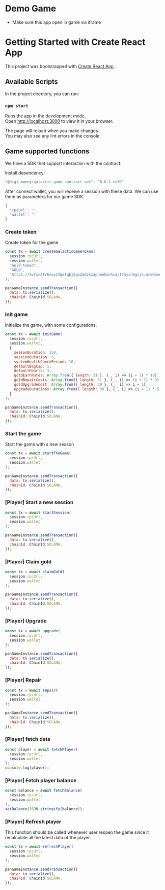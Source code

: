 # Demo Game

- Make sure this app open in game via iframe

# Getting Started with Create React App

This project was bootstrapped with [Create React App](https://github.com/facebook/create-react-app).

## Available Scripts

In the project directory, you can run:

### `npm start`

Runs the app in the development mode.\
Open [http://localhost:3000](http://localhost:3000) to view it in your browser.

The page will reload when you make changes.\
You may also see any lint errors in the console.

## Game supported functions

We have a SDK that support interaction with the contract.

Install dependency:

```bash
"@digi-money/galactic-game-contract-sdk": "0.0.1-rc39"
```

After connect wallet, you will receive a session with these data. We can use them as parameters for our game SDK.

```js
{
  'rpcUrl': '',
  'wallet': ''
}
```

### Create token

Create token for the game

```js
const tx = await createGalacticGameToken(
  session.rpcUrl,
  session.wallet,
  "Gold token",
  "GOLD",
  "https://5vfxc4tr6xoy23qefqbj4qx2adzkzapneebanhcalf7myvn5gzja.arweave.net/7UtxcnH13Y1uBCwCnkL6APKsge0hAgacQFl-zFW9NlI"
);

panGameInstance.sendTransaction({
  data: tx.serialize(),
  chainId: ChainId.SOLANA,
});
```

### Init game

Initialize the game, with some configurations.

```js
const tx = await initGame(
  session.rpcUrl,
  session.wallet,
  {
    seasonDuration: 150,
    sessionDuration: 5,
    systemHealthCheckPeriod: 10,
    defaultBagCap: 5,
    defaultHearts: 3,
    goldEarnRates: Array.from({ length: 31 }, (_, i) => (i + 1) * 10),
    goldRepairCosts: Array.from({ length: 31 }, (_, i) => (i + 1) * 3),
    goldUpgradeCost: Array.from({ length: 30 }, (_, i) => i + 1),
    upgradeDurations: Array.from({ length: 30 }, (_, i) => (i + 1) * 5),
  }
);

panGameInstance.sendTransaction({
  data: tx.serialize(),
  chainId: ChainId.SOLANA,
});
```

### Start the game

Start the game with a new season

```js
const tx = await startTheGame(
  session.rpcUrl, 
  session.wallet
);

panGameInstance.sendTransaction({
  data: tx.serialize(),
  chainId: ChainId.SOLANA,
});
```

### [Player] Start a new session

```js
const tx = await startSession(
  session.rpcUrl, 
  session.wallet
);

panGameInstance.sendTransaction({
  data: tx.serialize(),
  chainId: ChainId.SOLANA,
});
```

### [Player] Claim gold

```js
const tx = await claimGold(
  session.rpcUrl, 
  session.wallet
);

panGameInstance.sendTransaction({
  data: tx.serialize(),
  chainId: ChainId.SOLANA,
});
```

### [Player] Upgrade

```js
const tx = await upgrade(
  session.rpcUrl, 
  session.wallet
);

panGameInstance.sendTransaction({
  data: tx.serialize(),
  chainId: ChainId.SOLANA,
});
```

### [Player] Repair

```js
const tx = await repair(
  session.rpcUrl, 
  session.wallet
);

panGameInstance.sendTransaction({
  data: tx.serialize(),
  chainId: ChainId.SOLANA,
});
```

### [Player] fetch data

```js
const player = await fetchPlayer(
  session.rpcUrl, 
  session.wallet
);
console.log(player);
```

### [Player] Fetch player balance

```js
const balance = await fetchBalance(
  session.rpcUrl, 
  session.wallet
);
setBalance(JSON.stringify(balance));
```

### [Player] Refresh player 

This function should be called whenever user reopen the game since it recalculate all the latest data of the player. 

```js
const tx = await refreshPlayer(
  session.rpcUrl, 
  session.wallet
);

panGameInstance.sendTransaction({
  data: tx.serialize(),
  chainId: ChainId.SOLANA,
});
```